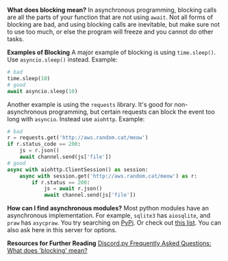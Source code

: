 **What does blocking mean?**
In asynchronous programming, blocking calls are all the parts of your function that are not using `await`. Not all forms of blocking are bad, and using blocking calls are inevitable, but make sure not to use too much, or else the program will freeze and you cannot do other tasks.

**Examples of Blocking**
A major example of blocking is using `time.sleep()`. Use `asyncio.sleep()` instead.
Example:
```py
# bad
time.sleep(10)
# good
await asyncio.sleep(10)
```
Another example is using the `requests` library. It's good for non-asynchronous programming, but certain requests can block the event too long with `asyncio`. Instead use `aiohttp`. Example:
```py
# bad
r = requests.get('http://aws.random.cat/meow')
if r.status_code == 200:
    js = r.json()
    await channel.send(js['file'])
# good
async with aiohttp.ClientSession() as session:
    async with session.get('http://aws.random.cat/meow') as r:
        if r.status == 200:
            js = await r.json()
            await channel.send(js['file'])
```

**How can I find asynchronous modules?**
Most python modules have an asynchronous implementation. For example, `sqlite3` has `aiosqlite`, and `praw` has `asycpraw`. You try searching on [PyPi](https://pypi.org). Or check out [this list](https://github.com/timofurrer/awesome-asyncio).
You can also ask here in this server for options.

**Resources for Further Reading**
[Discord.py Frequently Asked Questions: What does 'blocking' mean?](https://discordpy.readthedocs.io/en/latest/faq.html#what-does-blocking-mean)
